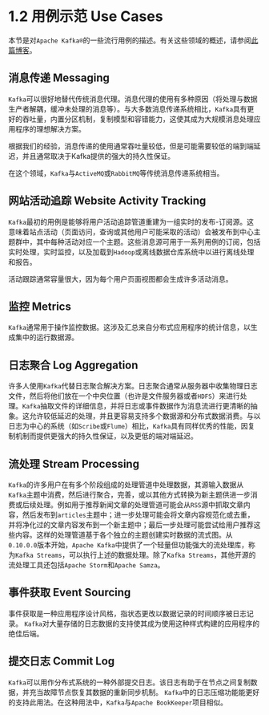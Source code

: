 # 1.2 用例示范 Use Cases

本节是对`Apache Kafka®`的一些流行用例的描述。有关这些领域的概述，请参阅[此篇博客](https://engineering.linkedin.com/distributed-systems/log-what-every-software-engineer-should-know-about-real-time-datas-unifying/)。

## 消息传递 Messaging <a id="messaging"></a>

`Kafka`可以很好地替代传统消息代理。消息代理的使用有多种原因（将处理与数据生产者解耦，缓冲未处理的消息等）。与大多数消息传递系统相比，`Kafka`具有更好的吞吐量，内置分区机制，复制模型和容错能力，这使其成为大规模消息处理应用程序的理想解决方案。

根据我们的经验，消息传递的使用通常吞吐量较低，但是可能需要较低的端到端延迟，并且通常取决于Kafka提供的强大的持久性保证。

在这个领域，`Kafka`与`ActiveMQ`或`RabbitMQ`等传统消息传递系统相当。

## 网站活动追踪 Website Activity Tracking <a id="website-activity-tracking"></a>

`Kafka`最初的用例是能够将用户活动追踪管道重建为一组实时的发布-订阅源。这意味着站点活动（页面访问，查询或其他用户可能采取的活动）会被发布到中心主题群中，其中每种活动对应一个主题。这些消息源可用于一系列用例的订阅，包括实时处理，实时监控，以及加载到`Hadoop`或离线数据仓库系统中以进行离线处理和报告。

活动跟踪通常容量很大，因为每个用户页面视图都会生成许多活动消息。

## 监控 Metrics

`Kafka`通常用于操作监控数据。这涉及汇总来自分布式应用程序的统计信息，以生成集中的运行数据源。

## 日志聚合 Log Aggregation

许多人使用`Kafka`代替日志聚合解决方案。日志聚合通常从服务器中收集物理日志文件，然后将他们放在一个中央位置（也许是文件服务器或者`HDFS`）来进行处理。`Kafka`抽取文件的详细信息，并将日志或事件数据作为消息流进行更清晰的抽象。这允许较低延迟的处理，并且更容易支持多个数据源和分布式数据消费。与以日志为中心的系统（如`Scribe`或`Flume`）相比，`Kafka`具有同样优秀的性能，因复制机制而提供更强大的持久性保证，以及更低的端对端延迟。

## 流处理 Stream Processing

`Kafka`的许多用户在有多个阶段组成的处理管道中处理数据，其源输入数据从`Kafka`主题中消费，然后进行聚合，完善，或以其他方式转换为新主题供进一步消费或后续处理。例如用于推荐新闻文章的处理管道可能会从`RSS`源中抓取文章内容，然后发布到`articles`主题中；进一步处理可能会将文章内容规范化或去重，并将净化过的文章内容发布到一个新主题中；最后一步处理可能尝试给用户推荐这些内容。这样的处理管道基于各个独立的主题创建实时数据的流式图。从`0.10.0.0`版本开始，`Apache Kafka`中提供了一个轻量但功能强大的流处理库，称为`Kafka Streams`，可以执行上述的数据处理。除了`Kafka Streams`，其他开源的流处理工具还包括`Apache Storm`和`Apache Samza`。


## 事件获取 Event Sourcing

事件获取是一种应用程序设计风格，指状态更改以数据记录的时间顺序被日志记录。 `Kafka`对大量存储的日志数据的支持使其成为使用这种样式构建的应用程序的绝佳后端。

## 提交日志 Commit Log

`Kafka`可以用作分布式系统的一种外部提交日志。该日志有助于在节点之间复制数据，并充当故障节点恢复其数据的重新同步机制。 `Kafka`中的日志压缩功能能更好的支持此用法。在这种用法中，`Kafka`与`Apache BookKeeper`项目相似。
